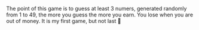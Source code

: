 The point of this game is to guess at least 3 numers, generated randomly from 1 to 49, the more you guess the more you earn. 
You lose when you are out of money. 
It is my first game, but not last 🤙
